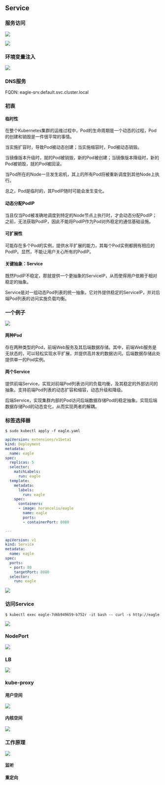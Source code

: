 ## Service

### 服务访问

![](media/15266244189782.png)

![](media/15266243524100.png)

### 环境变量注入

![](media/15266235271400.png)


### DNS服务

FQDN: eagle-srv.default.svc.cluster.local

### 初衷

#### 临时性

在整个Kubernetes集群的运维过程中，Pod的生命周期是一个动态的过程，Pod的创建和销毁是一件很平常的事情。

当实施扩容时，导致Pod被动态创建；当实施缩容时，Pod被动态销毁。

当镜像版本升级时，就的Pod被销毁，新的Pod被创建；当镜像版本降级时，新的Pod被销毁，就的Pod被回滚。

当Pod所在的Node一旦发生宕机，其上的所有Pod将被重新调度到其他Node上执行。

总之，Pod是临时的，其PodIP随时可能会发生变化。

#### 动态分配PodIP

当且仅当Pod被准确地调度到特定的Node节点上执行时，才会动态分配PodIP；之前，无法获取PodIP，因此不能将PodIP作为Pod对外稳定的通信基础设施。

#### 可扩展性

可能存在多个Pod的实例，提供水平扩展的能力，其每个Pod实例都拥有相应的PodIP。显然，不能让用户关心所有的PodIP。

#### 关键抽象：Service

既然PodIP不稳定，那就提供一个更抽象的ServiceIP，从而使得用户依赖于相对稳定的抽象。

Service是对一组动态Pod列表的统一抽象。它对外提供稳定的ServiceIP，并对后端Pod列表的访问实施负载均衡。

### 一个例子

![](media/service-example-1.png)

#### 两种Pod

存在两种类型的Pod，前端Web服务及其后端数据存储。其中，前端Web服务是无状态的，可以轻松实现水平扩展，并提供高并发的数据访问。后端数据存储此处提供单一的Pod实例。

#### 两个Service

提供前端Service，实现对前端Pod列表访问的负载均衡，及其稳定的外部访问的抽象。支持前端Pod列表的动态扩容和缩容，动态升级和降级。

后端Service，实现集群内部的Pod访问后端数据存储Pod的稳定抽象。实现后端数据存储Pod的动态变化，从而实现两者的解耦。

### 标签选择器

```
$ sudo kubectl apply -f eagle.yaml
```

```yml
apiVersion: extensions/v1beta1
kind: Deployment
metadata:
  name: eagle
spec:
  replicas: 5
  selector:
    matchLabels:
      run: eagle
  template:
    metadata:
      labels:
        run: eagle
    spec:
      containers:
      - image: horanceliu/eagle
        name: eagle
        ports:
        - containerPort: 8080

---

apiVersion: v1
kind: Service         
metadata:
  name: eagle        
spec:
  ports:
  - port: 80          
    targetPort: 8080  
  selector:
    run: eagle        
```

![](service-selector.png)

### 访问Service

```
$ kubectl exec eagle-7d6b949659-b752r -it bash -- curl -s http://eagle
```

![](service-kubectl-exec.png)


### NodePort

![](media/service-node-port.png)

### LB

![](media/service-lb.png)


### kube-proxy

#### 用户空间

![](media/kube-proxy-userspace.png)

#### 内核空间

![](media/kube-proxy-userspace.png)

### 工作原理

![](media/kube-proxy-iptables.png)

#### 监听

#### 重定向

